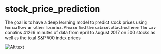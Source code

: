 # stock_price_prediction
The goal is to have a deep learning model to predict stock prices using tensorflow an other libraries. Please find the dataset attached  <link href= http://files.statworx.com/sp500.zip> here </link>
The csv conatins 41266 minutes of data from April to August 2017 on 500 stocks as well as the total S&P 500 index prices.

![Alt text](https://cdn-images-1.medium.com/max/1600/1*OK6YP4-xG5v8oakDXk2oDw.png "S&P time")
